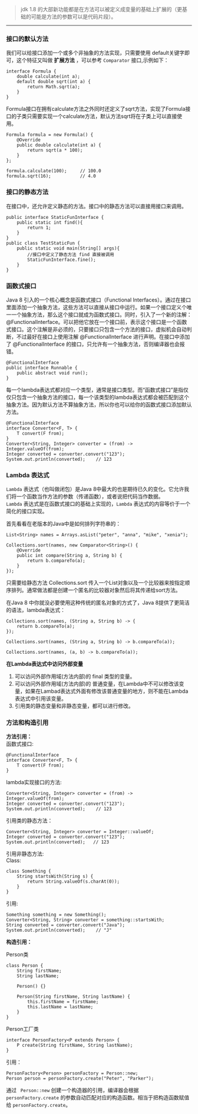 > jdk 1.8 的大部新功能都是在方法可以被定义成变量的基础上扩展的（更基础的可能是方法的参数可以是代码片段）。

****
### 接口的默认方法
我们可以给接口添加一个或多个非抽象的方法实现，只需要使用 default关键字即可，这个特征又叫做 **扩展方法** ，可以参考 `Comparator` 接口,示例如下：

	interface Formula {
	    double calculate(int a);
	    default double sqrt(int a) {
	        return Math.sqrt(a);
	    }
	}
Formula接口在拥有calculate方法之外同时还定义了sqrt方法，实现了Formula接口的子类只需要实现一个calculate方法，默认方法sqrt将在子类上可以直接使用。

	Formula formula = new Formula() {
	    @Override
	    public double calculate(int a) {
	        return sqrt(a * 100);
	    }
	};
	
	formula.calculate(100);     // 100.0
	formula.sqrt(16);           // 4.0
### 接口的静态方法
在接口中，还允许定义静态的方法。接口中的静态方法可以直接用接口来调用。

	public interface StaticFunInterface {
		public static int find(){
			return 1;
		}
	}
	public class TestStaticFun {
		public static void main(String[] args){
			//接口中定义了静态方法 find 直接被调用
			StaticFunInterface.fine();
		}
	}
### 函数式接口
Java 8 引入的一个核心概念是函数式接口（Functional Interfaces）。通过在接口里面添加一个抽象方法，这些方法可以直接从接口中运行。如果一个接口定义个唯一一个抽象方法，那么这个接口就成为函数式接口。同时，引入了一个新的注解：@FunctionalInterface。可以把他它放在一个接口前，表示这个接口是一个函数式接口。这个注解是非必须的，只要接口只包含一个方法的接口，虚拟机会自动判断，不过最好在接口上使用注解 @FunctionalInterface 进行声明。在接口中添加了 @FunctionalInterface 的接口，只允许有一个抽象方法，否则编译器也会报错。
	
	@FunctionalInterface
	public interface Runnable {
		public abstract void run();
	}

每一个lambda表达式都对应一个类型，通常是接口类型。而“函数式接口”是指仅仅只包含一个抽象方法的接口，每一个该类型的lambda表达式都会被匹配到这个抽象方法。因为默认方法不算抽象方法，所以你也可以给你的函数式接口添加默认方法。
	
	@FunctionalInterface
	interface Converter<F, T> {
	    T convert(F from);
	}
	Converter<String, Integer> converter = (from) -> Integer.valueOf(from);
	Integer converted = converter.convert("123");
	System.out.println(converted);    // 123

### Lambda 表达式
`Lambda` 表达式（也叫做闭包）是Java 8中最大的也是期待已久的变化。它允许我们将一个函数当作方法的参数（传递函数），或者说把代码当作数据。  
`Lambda` 表达式是在函数式接口的基础上实现的，`Lambda` 表达式的内容等价于一个简化的接口实现。

首先看看在老版本的Java中是如何排列字符串的：

	List<String> names = Arrays.asList("peter", "anna", "mike", "xenia");
	
	Collections.sort(names, new Comparator<String>() {
	    @Override
	    public int compare(String a, String b) {
	        return b.compareTo(a);
	    }
	});

只需要给静态方法 Collections.sort 传入一个List对象以及一个比较器来按指定顺序排列。通常做法都是创建一个匿名的比较器对象然后将其传递给sort方法。

在Java 8 中你就没必要使用这种传统的匿名对象的方式了，Java 8提供了更简洁的语法，lambda表达式：

	Collections.sort(names, (String a, String b) -> {
	    return b.compareTo(a);
	});

	Collections.sort(names, (String a, String b) -> b.compareTo(a));

	Collections.sort(names, (a, b) -> b.compareTo(a));

**在Lambda表达式中访问外部变量**

1. 可以访问外部作用域(方法内部)的 final 类型的变量。
2. 可以访问外部作用域(方法内部)的 普通变量，在Lambda中不可以修改该变量，如果在Lambad表达式外面有修改该普通变量的地方，则不能在Lambda表达式中引用该变量。
3. 引用类的静态变量和非静态变量，都可以进行修改。


### 方法和构造引用
**方法引用：**  
函数式接口:

    @FunctionalInterface
    interface Converter<F, T> {
        T convert(F from);
    }
lambda实现接口的方法:

    Converter<String, Integer> converter = (from) -> Integer.valueOf(from);
    Integer converted = converter.convert("123");
    System.out.println(converted);    // 123
引用类的静态方法：

    Converter<String, Integer> converter = Integer::valueOf;
    Integer converted = converter.convert("123");
    System.out.println(converted);   // 123
引用非静态方法:  
Class:

    class Something {
        String startsWith(String s) {
            return String.valueOf(s.charAt(0));
        }
    }
引用:

    Something something = new Something();
    Converter<String, String> converter = something::startsWith;
    String converted = converter.convert("Java");
    System.out.println(converted);    // "J"
**构造引用：**  

Person类

    class Person {
        String firstName;
        String lastName;
    
        Person() {}
    
        Person(String firstName, String lastName) {
            this.firstName = firstName;
            this.lastName = lastName;
        }
    }
Person工厂类

    interface PersonFactory<P extends Person> {
        P create(String firstName, String lastName);
    }
引用：

    PersonFactory<Person> personFactory = Person::new;
    Person person = personFactory.create("Peter", "Parker");
通过 ` Person::new` 创建一个构造器的引用，编译器会根据 `personFactory.create` 的参数自动匹配对应的构造函数。相当于把构造函数赋值给  `personFactory.create`。

